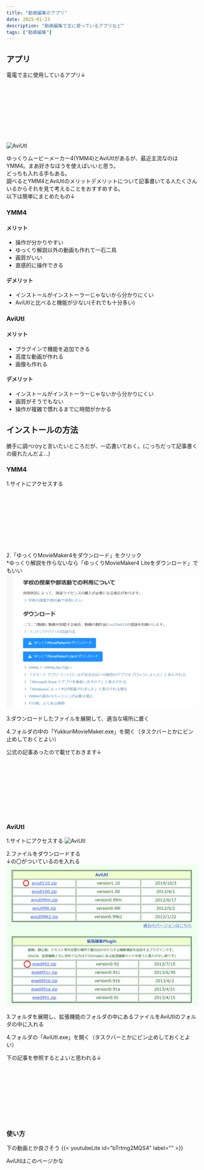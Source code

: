 ```yaml
---
title: "動画編集のアプリ"
date: 2025-01-23
description: "動画編集で主に使っているアプリなど"
tags: ["動画編集"]
---
```


## アプリ
電電で主に使用しているアプリ↓
<div class="iframely-embed"><div class="iframely-responsive" style="height: 140px; padding-bottom: 0;"><a href="https://manjubox.net/ymm4/" data-iframely-url="//cdn.iframe.ly/api/iframe?url=https%3A%2F%2Fmanjubox.net%2Fymm4%2F&key=b9b9b5c9e15cf48ae344d4a4438ad2f5"></a></div></div><script async src="//cdn.iframe.ly/embed.js" charset="utf-8"></script>
  
![AviUtl](https://spring-fragrance.mints.ne.jp/aviutl/)

ゆっくりムービーメーカー4(YMM4)とAviUtlがあるが、最近主流なのはYMM4。まあ好きなほうを使えばいいと思う。<br>
どっちも入れる手もある。<br>
調べるとYMM4とAviUtlのメリットデメリットについて記事書いてる人たくさんいるからそれを見て考えることをおすすめする。<br>
以下は簡単にまとめたもの↓

### YMM4
#### メリット
- 操作が分かりやすい<br>
- ゆっくり解説以外の動画も作れて一石二鳥<br>
- 画質がいい<br>
- 直感的に操作できる
#### デメリット
- インストールがインストーラーじゃないから分かりにくい<br>
- AviUtlと比べると機能が少ない(それでも十分多い)

### AviUtl
#### メリット
- プラグインで機能を追加できる<br>
- 高度な動画が作れる<br>
- 画像も作れる
#### デメリット
- インストールがインストーラーじゃないから分かりにくい<br>
- 画質がそうでもない<br>
- 操作が複雑で慣れるまでに時間がかかる

## インストールの方法
勝手に調べr(ryと言いたいところだが、一応書いておく。(こっちだって記事書くの疲れたんだよ…)

### YMM4
1.サイトにアクセスする
<div class="iframely-embed"><div class="iframely-responsive" style="height: 140px; padding-bottom: 0;"><a href="https://manjubox.net/ymm4/" data-iframely-url="//cdn.iframe.ly/api/iframe?url=https%3A%2F%2Fmanjubox.net%2Fymm4%2F&key=b9b9b5c9e15cf48ae344d4a4438ad2f5"></a></div></div><script async src="//cdn.iframe.ly/embed.js" charset="utf-8"></script>

2.「ゆっくりMovieMaker4をダウンロード」をクリック<br>
   *ゆっくり解説を作らないなら「ゆっくりMovieMaker4 Liteをダウンロード」でもいい
   ![実際の画面](img/img1.png)

3.ダウンロードしたファイルを展開して、適当な場所に置く<br>

4.フォルダの中の「YukkuriMovieMaker.exe」を開く（タスクバーとかにピン止めしておくとよい）<br>

公式の記事あったので載せておきます↓
<div class="iframely-embed"><div class="iframely-responsive" style="height: 140px; padding-bottom: 0;"><a href="https://manjubox.net/ymm4/faq/startup_trouble/install/" data-iframely-url="//cdn.iframe.ly/api/iframe?url=https%3A%2F%2Fmanjubox.net%2Fymm4%2Ffaq%2Fstartup_trouble%2Finstall%2F&key=b9b9b5c9e15cf48ae344d4a4438ad2f5"></a></div></div><script async src="//cdn.iframe.ly/embed.js" charset="utf-8"></script>

### AviUtl
1.サイトにアクセスする
![AviUtl](https://spring-fragrance.mints.ne.jp/aviutl/)

2.ファイルをダウンロードする<br>
  ↓の〇がついているのを入れる
  ![実際の画面](img/img2.png)

3.フォルダを展開し、拡張機能のフォルダの中にあるファイルをAviUtlのフォルダの中に入れる<br>

4.フォルダの「AviUtl.exe」を開く（タスクバーとかにピン止めしておくとよい）<br>

下の記事を参照するとよいと思われる↓
<div class="iframely-embed"><div class="iframely-responsive" style="height: 140px; padding-bottom: 0;"><a href="https://aviutl.info/dl-innsuto-ru/" data-iframely-url="//cdn.iframe.ly/api/iframe?url=https%3A%2F%2Faviutl.info%2Fdl-innsuto-ru%2F&key=b9b9b5c9e15cf48ae344d4a4438ad2f5"></a></div></div><script async src="//cdn.iframe.ly/embed.js" charset="utf-8"></script>

### 使い方
下の動画とか良さそう
{{< youtubeLite id="bTrtmg2MQS4" label="" >}}

AviUtlはこのページかな
<div class="iframely-embed"><div class="iframely-responsive" style="padding-bottom: 72.1893%; padding-top: 120px;"><a href="https://aviutl.info/" data-iframely-url="//cdn.iframe.ly/api/iframe?url=https%3A%2F%2Faviutl.info%2F&key=b9b9b5c9e15cf48ae344d4a4438ad2f5"></a></div></div><script async src="//cdn.iframe.ly/embed.js" charset="utf-8"></script>
